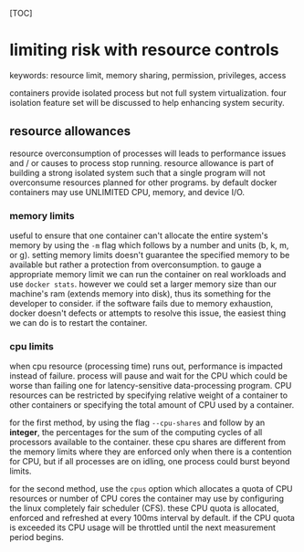 [TOC]

# limiting risk with resource controls

keywords: resource limit, memory sharing, permission, privileges, access

containers provide isolated process but not full system virtualization. four isolation feature set will be discussed to help enhancing system security.

## resource allowances

resource overconsumption of processes will leads to performance issues and / or causes to process stop running. resource allowance is part of building a strong isolated system such that a single program will not overconsume resources planned for other programs. by default docker containers may use UNLIMITED CPU, memory, and device I/O.

### memory limits

useful to ensure that one container can't allocate the entire system's memory by using the `-m` flag which follows by a number and units (b, k, m, or g). setting memory limits doesn't guarantee the specified memory to be available but rather a protection from overconsumption. to gauge a appropriate memory limit we can run the container on real workloads and use `docker stats`. however we could set a larger memory size than our machine's ram (extends memory into disk), thus its something for the developer to consider. if the software fails due to memory exhaustion, docker doesn't defects or attempts to resolve this issue, the easiest thing we can do is to restart the container.

### cpu limits

when cpu resource (processing time) runs out, performance is impacted instead of failure. process will pause and wait for the CPU which could be worse than failing one for latency-sensitive data-processing program. CPU resources can be restricted by specifying relative weight of a container to other containers or specifying the total amount of CPU used by a container.

for the first method, by using the flag `--cpu-shares` and follow by an **integer**, the percentages for the sum of the computing cycles of all processors available to the container. these cpu shares are different from the memory limits where they are enforced only when there is a contention for CPU, but if all processes are on idling, one process could burst beyond limits. 

for the second method, use the `cpus` option which allocates a quota of CPU resources or number of CPU cores the container may use by configuring the linux completely fair scheduler (CFS). these CPU quota is allocated, enforced and refreshed at every 100ms interval by default. if the CPU quota is exceeded its CPU usage will be throttled until the next measurement period begins.

